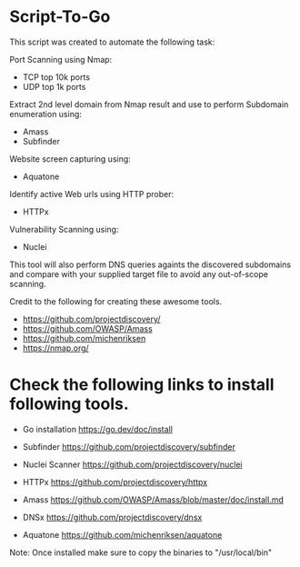 # Script-To-Go
This script was created to automate the following task:

Port Scanning using Nmap:
  * TCP top 10k ports
  * UDP top 1k ports

Extract 2nd level domain from Nmap result and use to perform Subdomain enumeration using:
  * Amass
  * Subfinder
  
Website screen capturing using:
  * Aquatone

Identify active Web urls using HTTP prober:
  * HTTPx

Vulnerability Scanning using:
  * Nuclei
 
This tool will also perform DNS queries againts the discovered subdomains and compare with your supplied target file to avoid any out-of-scope scanning.

Credit to the following for creating these awesome tools.
  * https://github.com/projectdiscovery/
  * https://github.com/OWASP/Amass
  * https://github.com/michenriksen
  * https://nmap.org/

 
 # Check the following links to install following tools.
 * Go installation
 https://go.dev/doc/install
 
 * Subfinder
 https://github.com/projectdiscovery/subfinder
 
 * Nuclei Scanner
 https://github.com/projectdiscovery/nuclei
 
 * HTTPx
 https://github.com/projectdiscovery/httpx
 
 * Amass
 https://github.com/OWASP/Amass/blob/master/doc/install.md
 
 * DNSx
 https://github.com/projectdiscovery/dnsx
 
 * Aquatone
 https://github.com/michenriksen/aquatone
 
 Note: Once installed make sure to copy the binaries to "/usr/local/bin"
